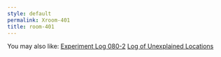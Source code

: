 ```yaml
---
style: default
permalink: Xroom-401
title: room-401
---
```

You may also like:
[Experiment Log 080-2](http://scp-wiki.net/experiment-log-080-2)
[Log of Unexplained Locations](http://scp-wiki.net/log-of-unexplained-locations)
